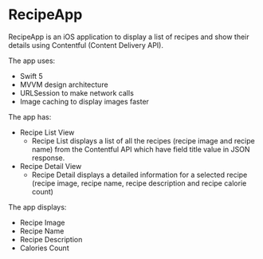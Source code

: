 # RecipeApp
RecipeApp is an iOS application to display a list of recipes and show their details using Contentful (Content Delivery API).

The app uses:
- Swift 5
- MVVM design architecture
- URLSession to make network calls
- Image caching to display images faster


The app has:
- Recipe List View
   - Recipe List displays a list of all the recipes (recipe image and recipe name) from the Contentful API which have field title value in JSON response.
- Recipe Detail View
  - Recipe Detail displays a detailed information for a selected recipe (recipe image, recipe name, recipe description and recipe calorie count)


The app displays:
- Recipe Image
- Recipe Name
- Recipe Description
- Calories Count
